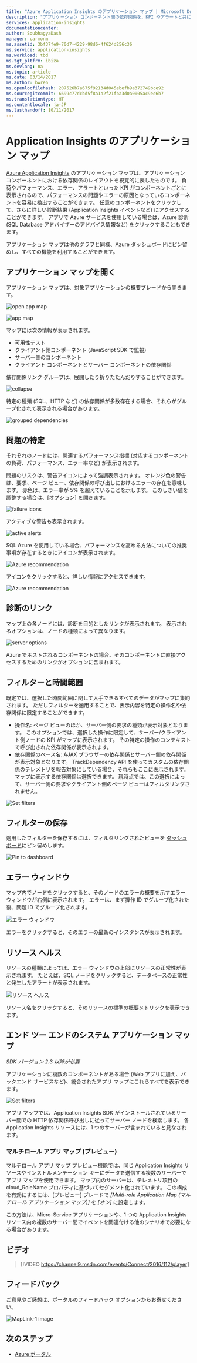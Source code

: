 ```yaml
---
title: "Azure Application Insights のアプリケーション マップ | Microsoft Docs"
description: "アプリケーション コンポーネント間の依存関係を、KPI やアラートと共に視覚的に表します。"
services: application-insights
documentationcenter: 
author: SoubhagyaDash
manager: carmonm
ms.assetid: 3bf37fe9-70d7-4229-98d6-4f624d256c36
ms.service: application-insights
ms.workload: tbd
ms.tgt_pltfrm: ibiza
ms.devlang: na
ms.topic: article
ms.date: 03/14/2017
ms.author: bwren
ms.openlocfilehash: 207526b7a675f92134d045ebefb9a372749bce92
ms.sourcegitcommit: 6699c77dcbd5f8a1a2f21fba3d0a0005ac9ed6b7
ms.translationtype: HT
ms.contentlocale: ja-JP
ms.lasthandoff: 10/11/2017
---
```

# <a name="application-map-in-application-insights"></a>Application Insights のアプリケーション マップ
[Azure Application Insights](app-insights-overview.md) のアプリケーション マップは、アプリケーション コンポーネントにおける依存関係のレイアウトを視覚的に表したものです。 負荷やパフォーマンス、エラー、アラートといった KPI がコンポーネントごとに表示されるので、パフォーマンスの問題やエラーの原因となっているコンポーネントを容易に検出することができます。 任意のコンポーネントをクリックして、さらに詳しい診断結果 (Application Insights イベントなど) にアクセスすることができます。 アプリで Azure サービスを使用している場合は、Azure 診断 (SQL Database アドバイザーのアドバイス情報など) をクリックすることもできます。

アプリケーション マップは他のグラフと同様、Azure ダッシュボードにピン留めし、すべての機能を利用することができます。 

## <a name="open-the-application-map"></a>アプリケーション マップを開く
アプリケーション マップは、対象アプリケーションの概要ブレードから開きます。

![open app map](./media/app-insights-app-map/01.png)

![app map](./media/app-insights-app-map/02.png)

マップには次の情報が表示されます。

* 可用性テスト
* クライアント側コンポーネント (JavaScript SDK で監視)
* サーバー側のコンポーネント
* クライアント コンポーネントとサーバー コンポーネントの依存関係

依存関係リンク グループは、展開したり折りたたんだりすることができます。

![collapse](./media/app-insights-app-map/03.png)

特定の種類 (SQL、HTTP など) の依存関係が多数存在する場合、それらがグループ化されて表示される場合があります。 

![grouped dependencies](./media/app-insights-app-map/03-2.png)

## <a name="spot-problems"></a>問題の特定
それぞれのノードには、関連するパフォーマンス指標 (対応するコンポーネントの負荷、パフォーマンス、エラー率など) が表示されます。 

問題のリスクは、警告アイコンによって強調表示されます。 オレンジ色の警告は、要求、ページ ビュー、依存関係の呼び出しにおけるエラーの存在を意味します。 赤色は、エラー率が 5% を超えていることを示します。 このしきい値を調整する場合は、[オプション] を開きます。

![failure icons](./media/app-insights-app-map/04.png)

アクティブな警告も表示されます。 

![active alerts](./media/app-insights-app-map/05.png)

SQL Azure を使用している場合、パフォーマンスを高める方法についての推奨事項が存在するときにアイコンが表示されます。 

![Azure recommendation](./media/app-insights-app-map/06.png)

アイコンをクリックすると、詳しい情報にアクセスできます。

![Azure recommendation](./media/app-insights-app-map/07.png)

## <a name="diagnostic-click-through"></a>診断のリンク
マップ上の各ノードには、診断を目的としたリンクが表示されます。 表示されるオプションは、ノードの種類によって異なります。

![server options](./media/app-insights-app-map/09.png)

Azure でホストされるコンポーネントの場合、そのコンポーネントに直接アクセスするためのリンクがオプションに含まれます。

## <a name="filters-and-time-range"></a>フィルターと時間範囲
既定では、選択した時間範囲に関して入手できるすべてのデータがマップに集約されます。 ただしフィルターを適用することで、表示内容を特定の操作名や依存関係に限定することができます。

* 操作名: ページ ビューのほか、サーバー側の要求の種類が表示対象となります。 このオプションでは、選択した操作に限定して、サーバー/クライアント側ノードの KPI がマップに表示されます。 その特定の操作のコンテキストで呼び出された依存関係が表示されます。
* 依存関係のベース名: AJAX ブラウザーの依存関係とサーバー側の依存関係が表示対象となります。 TrackDependency API を使ってカスタムの依存関係のテレメトリを報告対象にしている場合、それらもここに表示されます。 マップに表示する依存関係は選択できます。 現時点では、この選択によって、サーバー側の要求やクライアント側のページ ビューはフィルタリングされません。

![Set filters](./media/app-insights-app-map/11.png)

## <a name="save-filters"></a>フィルターの保存
適用したフィルターを保存するには、フィルタリングされたビューを [ダッシュボード](app-insights-dashboards.md)にピン留めします。

![Pin to dashboard](./media/app-insights-app-map/12.png)

## <a name="error-pane"></a>エラー ウィンドウ
マップ内でノードをクリックすると、そのノードのエラーの概要を示すエラー ウィンドウが右側に表示されます。 エラーは、まず操作 ID でグループ化された後、問題 ID でグループ化されます。

![エラー ウィンドウ](./media/app-insights-app-map/error-pane.png)

エラーをクリックすると、そのエラーの最新のインスタンスが表示されます。

## <a name="resource-health"></a>リソース ヘルス
リソースの種類によっては、エラー ウィンドウの上部にリソースの正常性が表示されます。 たとえば、SQL ノードをクリックすると、データベースの正常性と発生したアラートが表示されます。

![リソース ヘルス](./media/app-insights-app-map/resource-health.png)

リソース名をクリックすると、そのリソースの標準の概要メトリックを表示できます。

## <a name="end-to-end-system-app-maps"></a>エンド ツー エンドのシステム アプリケーション マップ

*SDK バージョン 2.3 以降が必要*

アプリケーションに複数のコンポーネントがある場合 (Web アプリに加え、バックエンド サービスなど)、統合されたアプリ マップにこれらすべてを表示できます。

![Set filters](./media/app-insights-app-map/multi-component-app-map.png)

アプリ マップでは、Application Insights SDK がインストールされているサーバー間での HTTP 依存関係呼び出しに従ってサーバー ノードを検索します。 各 Application Insights リソースには、1 つのサーバーが含まれていると見なされます。

### <a name="multi-role-app-map-preview"></a>マルチロール アプリ マップ (プレビュー)

マルチロール アプリ マップ プレビュー機能では、同じ Application Insights リソースやインストルメンテーション キーにデータを送信する複数のサーバーでアプリ マップを使用できます。 マップ内のサーバーは、テレメトリ項目の cloud_RoleName プロパティに基づいてセグメント化されています。 この構成を有効にするには、[プレビュー] ブレードで *[Multi-role Application Map (マルチロール アプリケーション マップ)]* を *[オン]* に設定します。

この方法は、Micro-Service アプリケーションや、1 つの Application Insights リソース内の複数のサーバー間でイベントを関連付ける他のシナリオで必要になる場合があります。

## <a name="video"></a>ビデオ

> [!VIDEO https://channel9.msdn.com/events/Connect/2016/112/player] 

## <a name="feedback"></a>フィードバック
ご意見やご感想は、ポータルのフィードバック オプションからお寄せください。

![MapLink-1 image](./media/app-insights-app-map/13.png)


## <a name="next-steps"></a>次のステップ

* [Azure ポータル](https://portal.azure.com)
